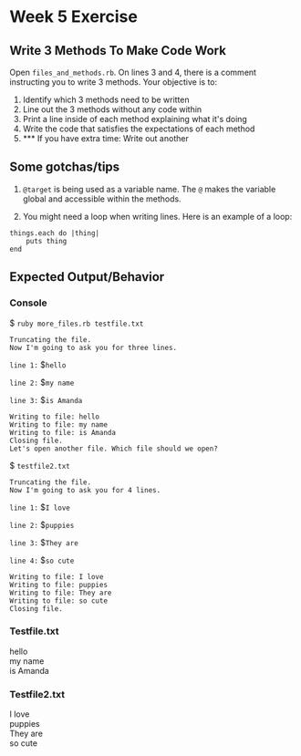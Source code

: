 # Week 5 Exercise

## Write 3 Methods To Make Code Work
Open `files_and_methods.rb`. On lines 3 and 4, there is a comment instructing you to write 3 methods. Your objective is to:
1. Identify which 3 methods need to be written
2. Line out the 3 methods without any code within
3. Print a line inside of each method explaining what it's doing
4. Write the code that satisfies the expectations of each method
5. *** If you have extra time: Write out another 

## Some gotchas/tips
1. `@target` is being used as a variable name. The `@` makes the variable global and accessible within the methods.

2. You might need a loop when writing lines. Here is an example of a loop:
```
things.each do |thing|
	puts thing
end
```

## Expected Output/Behavior
### Console

$ `ruby more_files.rb testfile.txt`
```
Truncating the file.
Now I'm going to ask you for three lines.
```
`line 1:` $`hello`

`line 2:` $`my name`

`line 3:` $`is Amanda`

```
Writing to file: hello
Writing to file: my name
Writing to file: is Amanda
Closing file.
Let's open another file. Which file should we open?
```
$ `testfile2.txt`

```
Truncating the file.
Now I'm going to ask you for 4 lines.
```
`line 1:` $`I love`

`line 2:` $`puppies`

`line 3:` $`They are`

`line 4:` $`so cute`
```
Writing to file: I love
Writing to file: puppies
Writing to file: They are
Writing to file: so cute
Closing file.
```

### Testfile.txt
hello \
my name \
is Amanda

### Testfile2.txt
I love\
puppies\
They are\
so cute

